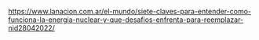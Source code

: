 https://www.lanacion.com.ar/el-mundo/siete-claves-para-entender-como-funciona-la-energia-nuclear-y-que-desafios-enfrenta-para-reemplazar-nid28042022/